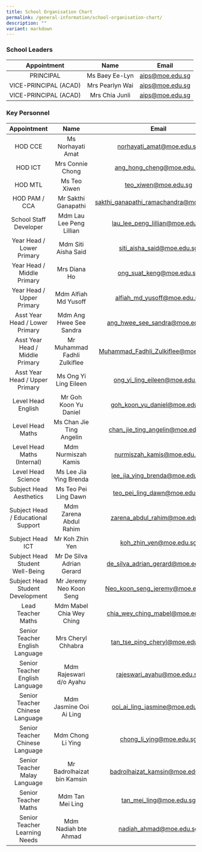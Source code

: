 ```yaml
---
title: School Organisation Chart
permalink: /general-information/school-organisation-chart/
description: ""
variant: markdown
---
```

### School Leaders

| Appointment | Name | Email |
|:---:|:---:|:---:|
| PRINCIPAL | Ms Baey Ee-Lyn | aips@moe.edu.sg |
| VICE-PRINCIPAL (ACAD) | Mrs Pearlyn Wai | aips@moe.edu.sg |
| VICE-PRINCIPAL (ACAD) | Mrs Chia Junli | aips@moe.edu.sg |

### Key Personnel

| Appointment | Name | Email |
|:---:|:---:|:---:|
| HOD CCE | Ms Norhayati Amat | norhayati_amat@moe.edu.sg |
| HOD ICT | Mrs Connie Chong    | ang_hong_cheng@moe.edu.sg |
| HOD MTL | Ms Teo Xiwen | teo_xiwen@moe.edu.sg |
| HOD PAM / CCA | Mr Sakthi Ganapathi | sakthi_ganapathi_ramachandra@moe.edu.sg |
| School Staff Developer | Mdm Lau Lee Peng Lillian | lau_lee_peng_lillian@moe.edu.sg |
| Year Head / Lower Primary | Mdm Siti Aisha Said | siti_aisha_said@moe.edu.sg |
| Year Head / Middle Primary | Mrs Diana Ho | ong_suat_keng@moe.edu.sg|
| Year Head / Upper Primary | Mdm Alfiah Md Yusoff | alfiah_md_yusoff@moe.edu.sg |
| Asst Year Head / Lower Primary | Mdm Ang Hwee See Sandra | ang_hwee_see_sandra@moe.edu.sg |
| Asst Year Head / Middle Primary | Mr Muhammad Fadhli Zulkiflee | Muhammad_Fadhli_Zulkiflee@moe.edu.sg |
| Asst Year Head / Upper Primary | Ms Ong Yi Ling Eileen | ong_yi_ling_eileen@moe.edu.sg |
| Level Head English | Mr Goh Koon Yu Daniel | goh_koon_yu_daniel@moe.edu.sg |
| Level Head Maths | Ms Chan Jie Ting Angelin | chan_jie_ting_angelin@moe.edu.sg |
| Level Head Maths (Internal) | Mdm Nurmiszah Kamis | nurmiszah_kamis@moe.edu.sg |
| Level Head Science | Ms Lee Jia Ying Brenda | lee_jia_ying_brenda@moe.edu.sg |
| Subject Head Aesthetics  | Ms Teo Pei Ling Dawn | teo_pei_ling_dawn@moe.edu.sg |
| Subject Head / Educational Support | Mdm Zarena Abdul Rahim | zarena_abdul_rahim@moe.edu.sg |
| Subject Head ICT | Mr Koh Zhin Yen | koh_zhin_yen@moe.edu.sg |
| Subject Head Student Well-Being | Mr De Silva Adrian Gerard | de_silva_adrian_gerard@moe.edu.sg |
| Subject Head Student Development | Mr Jeremy Neo Koon Seng | Neo_koon_seng_jeremy@moe.edu.sg |
| Lead Teacher Maths | Mdm Mabel Chia Wey Ching | chia_wey_ching_mabel@moe.edu.sg |
| Senior Teacher English Language | Mrs Cheryl Chhabra | tan_tse_ping_cheryl@moe.edu.sg |
| Senior Teacher English Language| Mdm Rajeswari d/o Ayahu | rajeswari_ayahu@moe.edu.sg |
| Senior Teacher Chinese Language | Mdm Jasmine Ooi Ai Ling | ooi_ai_ling_jasmine@moe.edu.sg |
| Senior Teacher Chinese Language | Mdm Chong Li Ying | chong_li_ying@moe.edu.sg |
| Senior Teacher Malay Language| Mr Badrolhaizat bin Kamsin | badrolhaizat_kamsin@moe.edu.sg |
| Senior Teacher Maths | Mdm Tan Mei Ling | tan_mei_ling@moe.edu.sg |
| Senior Teacher Learning Needs | Mdm Nadiah bte Ahmad | nadiah_ahmad@moe.edu.sg |
